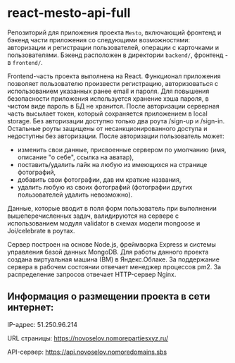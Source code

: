 # react-mesto-api-full
Репозиторий для приложения проекта `Mesto`, включающий фронтенд и бэкенд части приложения со следующими возможностями: авторизации и регистрации пользователей, операции с карточками и пользователями. Бэкенд расположен в директории `backend/`, фронтенд - в `frontend/`. 

Frontend-часть проекта выполнена на React.
Функционал приложения позволяет пользователю произвести регистрацию, авторизоваться с использованием указанных ранее email и пароля. Для повышения безопасности приложения используется хранение хэша пароля, в чистом виде пароль в БД не хранится. После авторизации серверная часть высылает токен, который сохраняется приложением в local storage. Без авторизации доступно только два роута /sign-up и /sign-in. Остальные роуты защищены от несанкционированного доступа и недоступны без авторизации.
После авторизации пользователь может:
- изменить свои данные, присвоенные сервером по умолчанию (имя, описание "о себе", ссылка на аватар),
- поставить/удалить лайк на любую из имеющихся на странице фотографий,
- добавить свои фотографии, дав им краткие названия,
- удалить любую из своих фотографий (фотографии других пользователей удалить невозможно).

Данные, которые вводит в поля форм пользователь при выполнении вышеперечисленных задач, валидируются на сервере с использованием модуля validator в схемах модели mongoose и Joi/celebrate в роутах.

Сервер построен на основе Node.js, фреймворка Express и системы управления базой данных MongoDB.
Для работы данного проекта создана виртуальная машина (ВМ) в Яндекс.Облаке.
За поддержание сервера в рабочем состоянии отвечает менеджер процессов pm2. 
За распределение запросов отвечает HTTP-сервер Nginx.


## Информация о размещении проекта в сети интернет:
IP-адрес: 51.250.96.214

URL страницы: https://novoselov.nomorepartiesxyz.ru/

API-сервер: https://api.novoselov.nomoredomains.sbs